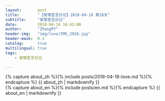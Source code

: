 ```yaml
---
layout:       post
title:        "【爱情宣言日记】2018-04-18 第18天"
subtitle:     "爱情宣言日记"
date:         2018-04-18 16:43:00
author:       "ZhangPY"
header-img:   "img/love/IMG_2016.jpg"
header-mask:  0.3
catalog:      true
multilingual: true
tags:
    - 爱情宣言日记

---
```


<!-- Chinese Version -->
<div class="zh post-container">
    {% capture about_zh %}{% include posts/2018-04-18-love.md %}{% endcapture %}
    {{ about_zh | markdownify }}
</div>

<!-- English Version -->
<div class="en post-container">
    {% capture about_en %}{% include posts/en.md %}{% endcapture %}
    {{ about_en | markdownify }}
</div>